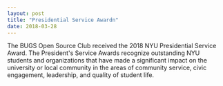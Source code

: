 ```yaml
---
layout: post
title: "Presidential Service Awardn"
date: 2018-03-28
---
```


The BUGS Open Source Club received the  2018 NYU Presidential Service Award.
The President's Service Awards recognize outstanding NYU students and organizations that have made a significant impact on the university or local community in the areas of community service, civic engagement, leadership, and quality of student life.
